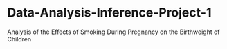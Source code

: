 # Data-Analysis-Inference-Project-1
Analysis of the Effects of Smoking During Pregnancy on the Birthweight of Children
